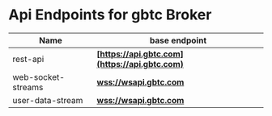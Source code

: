 # Api Endpoints for gbtc Broker

Name | base endpoint
------------ | ------------
rest-api | **[https://api.gbtc.com](https://api.gbtc.com)**
web-socket-streams | **[wss://wsapi.gbtc.com](wss://wsapi.gbtc.com)**
user-data-stream | **[wss://wsapi.gbtc.com](wss://wsapi.gbtc.com)**
